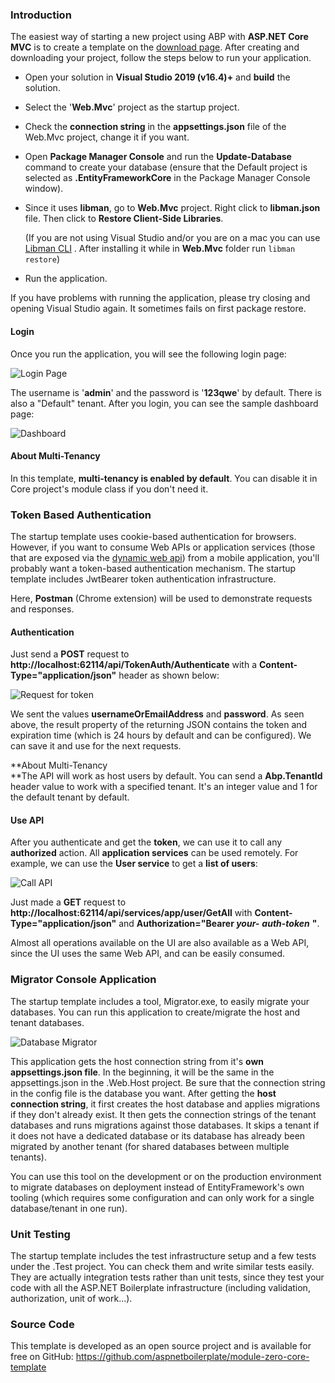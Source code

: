 ### Introduction

The easiest way of starting a new project using ABP with **ASP.NET Core MVC** is to create a template on the [download page](/Templates). After creating and downloading your project, follow the steps below to run your application.

-   Open your solution in **Visual Studio 2019 (v16.4)+** and **build**
    the solution.
    
- Select the '**Web.Mvc**' project as the startup project.

- Check the **connection string** in the **appsettings.json** file of the Web.Mvc project, change it if you want.

-   Open **Package Manager Console** and run the **Update-Database** command
    to create your database (ensure that the Default project is selected as
    **.EntityFrameworkCore** in the Package Manager Console window).
    
- Since it uses **libman**, go to **Web.Mvc** project. Right click to **libman.json** file. Then click to **Restore Client-Side Libraries**. 

  (If you are not using Visual Studio and/or you are on a mac you can use [Libman CLI](https://github.com/aspnet/LibraryManager/wiki/Using-LibMan-CLI) . After installing it while in **Web.Mvc** folder run `libman restore`)

-   Run the application.

If you have problems with running the application, please try closing and
opening Visual Studio again. It sometimes fails on first package
restore.

#### Login

Once you run the application, you will see the following login page:

<img src="../images/module-zero-core-template-ui-login-2.png" alt="Login Page" class="img-thumbnail" />

The username is '**admin**' and the password is '**123qwe**' by default. There
is also a "Default" tenant. After you login, you can see the
sample dashboard page:

<img src="../images/module-zero-core-template-ui-home-2.png" alt="Dashboard" class="img-thumbnail" />

#### About Multi-Tenancy

In this template, **multi-tenancy is enabled by default**. You can
disable it in Core project's module class if you don't need it.

### Token Based Authentication

The startup template uses cookie-based authentication for browsers. However,
if you want to consume Web APIs or application services (those that are
exposed via the [dynamic web api](/Pages/Documents/Dynamic-Web-API)) from a
mobile application, you'll probably want a token-based authentication
mechanism. The startup template includes JwtBearer token authentication
infrastructure.

Here, **Postman** (Chrome extension) will be used to demonstrate
requests and responses.

#### Authentication

Just send a **POST** request to
**http://localhost:62114/api/TokenAuth/Authenticate** with a
**Content-Type="application/json"** header as shown below:

<img src="../images/aspnet-core-token-auth.png" alt="Request for token" class="img-thumbnail" />

We sent the values **usernameOrEmailAddress** and **password**. As seen
above, the result property of the returning JSON contains the token and expiration
time (which is 24 hours by default and can be configured). We can save
it and use for the next requests.

**About Multi-Tenancy  
**The API will work as host users by default. You can send a **Abp.TenantId**
header value to work with a specified tenant. It's an integer value and
1 for the default tenant by default.

#### Use API

After you authenticate and get the **token**, we can use it to call any
**authorized** action. All **application services** can be
used remotely. For example, we can use the **User service** to get a
**list of users**:

<img src="../images/token-request-v2.png" alt="Call API" class="img-thumbnail" />

Just made a **GET** request to
**http://localhost:62114/api/services/app/user/GetAll** with
**Content-Type="application/json"** and **Authorization="Bearer
*your-*** ***auth-token*** **"**.

Almost all operations available on the UI are also available as a Web API,
since the UI uses the same Web API, and can be easily consumed.

### Migrator Console Application

The startup template includes a tool, Migrator.exe, to easily migrate your
databases. You can run this application to create/migrate the host and
tenant databases.

<img src="../images/database-migrator.png" alt="Database Migrator" class="img-thumbnail" />

This application gets the host connection string from it's **own
appsettings.json file**. In the beginning, it will be the
same in the appsettings.json in the .Web.Host project.
Be sure that the connection string
in the config file is the database you want. After getting the **host**
**connection string**, it first creates the host database and applies
migrations if they don't already exist. It then gets the connection strings of the
tenant databases and runs migrations against those databases. It skips a
tenant if it does not have a dedicated database or its database has already
been migrated by another tenant (for shared databases between multiple
tenants).

You can use this tool on the development or on the production environment to
migrate databases on deployment instead of EntityFramework's own
tooling (which requires some configuration and can only work for a single
database/tenant in one run).

### Unit Testing

The startup template includes the test infrastructure setup and a few tests
under the .Test project. You can check them and write similar tests
easily. They are actually integration tests rather than unit tests,
since they test your code with all the ASP.NET Boilerplate infrastructure
(including validation, authorization, unit of work...).

### Source Code

This template is developed as an open source project and is available for free on GitHub:
<https://github.com/aspnetboilerplate/module-zero-core-template>
